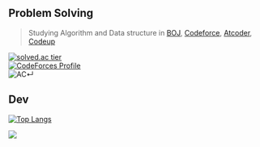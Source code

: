 ## Problem Solving ##
> Studying Algorithm and Data structure in [BOJ](https://www.acmicpc.net/user/18sht1710), [Codeforce](https://codeforces.com/profile/OnlyCplusplus), [Atcoder](https://atcoder.jp/users/OnlyCplusplus), [Codeup](https://codeup.kr/userinfo.php?user=18sht1710)  

[![solved.ac tier](http://mazassumnida.wtf/api/generate_badge?boj=18sht1710)](https://solved.ac/18sht1710)   
[![CodeForces Profile](http://cf.leed.at?id={OnlyCplusplus})](https://codeforces.com/profile/{OnlyCplusplus})   
![AC](https://run.kaist.ac.kr/badges/atcoder/OnlyCplusplus.svg)↵  

## Dev ##
[![Top Langs](https://github-readme-stats.vercel.app/api/top-langs/?username=cola314&layout=compact&hide=Processing)](https://github.com/anuraghazra/github-readme-stats)

![](https://komarev.com/ghpvc/?username=cola314&color=brightgreen)
